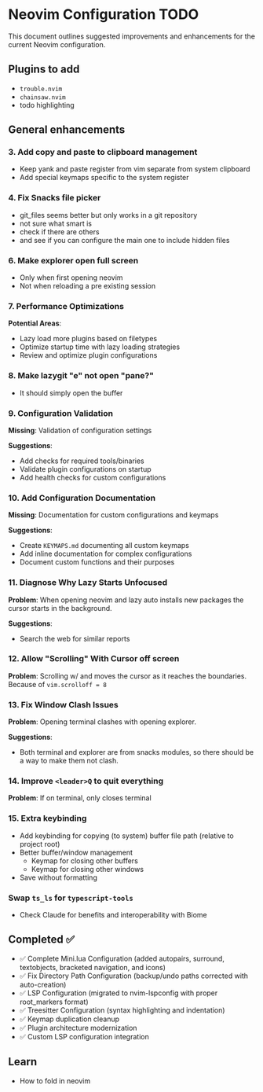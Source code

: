 # Neovim Configuration TODO

This document outlines suggested improvements and enhancements for the current Neovim configuration.

## Plugins to add
- `trouble.nvim`
- `chainsaw.nvim`
- todo highlighting

## General enhancements

### 3. Add copy and paste to clipboard management
- Keep yank and paste register from vim separate from system clipboard
- Add special keymaps specific to the system register

### 4. Fix Snacks file picker
- git_files seems better but only works in a git repository
- not sure what smart is
- check if there are others
- and see if you can configure the main one to include hidden files

### 6. Make explorer open full screen
- Only when first opening neovim
- Not when reloading a pre existing session

### 7. Performance Optimizations
**Potential Areas**:
- Lazy load more plugins based on filetypes
- Optimize startup time with lazy loading strategies
- Review and optimize plugin configurations

### 8. Make lazygit "e" not open "pane?"
- It should simply open the buffer

### 9. Configuration Validation
**Missing**: Validation of configuration settings

**Suggestions**:
- Add checks for required tools/binaries
- Validate plugin configurations on startup
- Add health checks for custom configurations

### 10. Add Configuration Documentation
**Missing**: Documentation for custom configurations and keymaps

**Suggestions**:
- Create `KEYMAPS.md` documenting all custom keymaps
- Add inline documentation for complex configurations
- Document custom functions and their purposes

### 11. Diagnose Why Lazy Starts Unfocused
**Problem**: When opening neovim and lazy auto installs new packages
the cursor starts in the background.

**Suggestions**:
- Search the web for similar reports

### 12. Allow "Scrolling" With Cursor off screen
**Problem**: Scrolling w/ <C-e> and <C-y> moves the cursor as
it reaches the boundaries. Because of `vim.scrolloff = 8`

### 13. Fix Window Clash Issues
**Problem**: Opening terminal clashes with opening explorer.

**Suggestions**:
- Both terminal and explorer are from snacks modules, so there
should be a way to make them not clash.

### 14. Improve `<leader>Q` to quit everything
**Problem**: If on terminal, only closes terminal

### 15. Extra keybinding
- Add keybinding for copying (to system) buffer file path (relative to project root)
- Better buffer/window management
    - Keymap for closing other buffers
    - Keymap for closing other windows
- Save without formatting <C-S-s>

### Swap `ts_ls` for `typescript-tools`
- Check Claude for benefits and interoperability with Biome


## Completed ✅

- ✅ Complete Mini.lua Configuration (added autopairs, surround, textobjects, bracketed navigation, and icons)
- ✅ Fix Directory Path Configuration (backup/undo paths corrected with auto-creation)
- ✅ LSP Configuration (migrated to nvim-lspconfig with proper root_markers format)
- ✅ Treesitter Configuration (syntax highlighting and indentation)
- ✅ Keymap duplication cleanup
- ✅ Plugin architecture modernization
- ✅ Custom LSP configuration integration

## Learn
- How to fold in neovim
